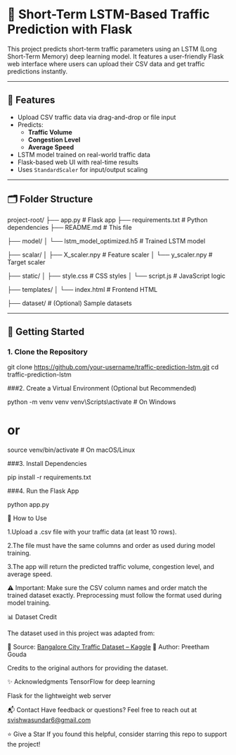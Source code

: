 # 🚦 Short-Term LSTM-Based Traffic Prediction with Flask

This project predicts short-term traffic parameters using an LSTM (Long Short-Term Memory) deep learning model. It features a user-friendly Flask web interface where users can upload their CSV data and get traffic predictions instantly.

---

## 📌 Features

- Upload CSV traffic data via drag-and-drop or file input
- Predicts:
  - **Traffic Volume**
  - **Congestion Level**
  - **Average Speed**
- LSTM model trained on real-world traffic data
- Flask-based web UI with real-time results
- Uses `StandardScaler` for input/output scaling

---

## 🗂️ Folder Structure
project-root/
├── app.py                    # Flask app
├── requirements.txt          # Python dependencies
├── README.md                 # This file

├── model/
│   └── lstm_model_optimized.h5   # Trained LSTM model

├── scalar/
│   ├── X_scaler.npy          # Feature scaler
│   └── y_scaler.npy          # Target scaler

├── static/
│   ├── style.css             # CSS styles
│   └── script.js             # JavaScript logic

├── templates/
│   └── index.html            # Frontend HTML

├── dataset/                  # (Optional) Sample datasets




---

## 🚀 Getting Started

### 1. Clone the Repository

git clone https://github.com/your-username/traffic-prediction-lstm.git
cd traffic-prediction-lstm


###2. Create a Virtual Environment (Optional but Recommended)

python -m venv venv
venv\Scripts\activate       # On Windows
# or
source venv/bin/activate    # On macOS/Linux

###3. Install Dependencies

pip install -r requirements.txt

###4. Run the Flask App

python app.py


🧠 How to Use

1.Upload a .csv file with your traffic data (at least 10 rows).

2.The file must have the same columns and order as used during model training.

3.The app will return the predicted traffic volume, congestion level, and average speed.

⚠️ Important: Make sure the CSV column names and order match the trained dataset exactly. Preprocessing must follow the format used during model training.

📊 Dataset Credit

The dataset used in this project was adapted from:

📎 Source: [Bangalore City Traffic Dataset – Kaggle](https://www.kaggle.com/datasets/preethamgouda/banglore-city-traffic-dataset/data)
📌 Author: Preetham Gouda

Credits to the original authors for providing the dataset.

✨ Acknowledgments
TensorFlow for deep learning

Flask for the lightweight web server

📬 Contact
Have feedback or questions?
Feel free to reach out at svishwasundar6@gmail.com

⭐ Give a Star
If you found this helpful, consider starring this repo to support the project!
